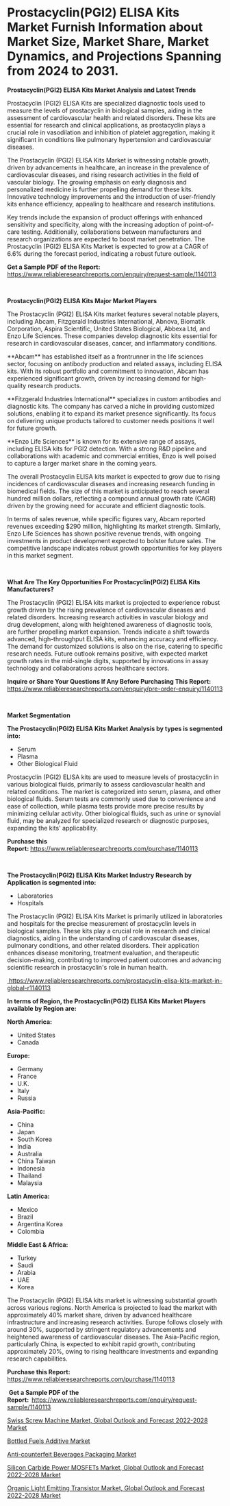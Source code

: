 <p><h1>Prostacyclin(PGI2) ELISA Kits Market Furnish Information about Market Size, Market Share, Market Dynamics, and Projections Spanning from 2024 to 2031.</h1></p><p><strong>Prostacyclin(PGI2) ELISA Kits Market Analysis and Latest Trends</strong></p>
<p><p>Prostacyclin (PGI2) ELISA Kits are specialized diagnostic tools used to measure the levels of prostacyclin in biological samples, aiding in the assessment of cardiovascular health and related disorders. These kits are essential for research and clinical applications, as prostacyclin plays a crucial role in vasodilation and inhibition of platelet aggregation, making it significant in conditions like pulmonary hypertension and cardiovascular diseases.</p><p>The Prostacyclin (PGI2) ELISA Kits Market is witnessing notable growth, driven by advancements in healthcare, an increase in the prevalence of cardiovascular diseases, and rising research activities in the field of vascular biology. The growing emphasis on early diagnosis and personalized medicine is further propelling demand for these kits. Innovative technology improvements and the introduction of user-friendly kits enhance efficiency, appealing to healthcare and research institutions.</p><p>Key trends include the expansion of product offerings with enhanced sensitivity and specificity, along with the increasing adoption of point-of-care testing. Additionally, collaborations between manufacturers and research organizations are expected to boost market penetration. The Prostacyclin (PGI2) ELISA Kits Market is expected to grow at a CAGR of 6.6% during the forecast period, indicating a robust future outlook.</p></p>
<p><strong>Get a Sample PDF of the Report:&nbsp;</strong> <a href="https://www.reliableresearchreports.com/enquiry/request-sample/1140113?utm_campaign=3&utm_medium=2&utm_source=Github&utm_content=ia&utm_term=14102024&utm_id=prostacyclinpgi2-elisa-kits">https://www.reliableresearchreports.com/enquiry/request-sample/1140113</a></p>
<p>&nbsp;</p>
<p><strong>Prostacyclin(PGI2) ELISA Kits Major Market Players</strong></p>
<p><p>The Prostacyclin (PGI2) ELISA Kits market features several notable players, including Abcam, Fitzgerald Industries International, Abnova, Biomatik Corporation, Aspira Scientific, United States Biological, Abbexa Ltd, and Enzo Life Sciences. These companies develop diagnostic kits essential for research in cardiovascular diseases, cancer, and inflammatory conditions.</p><p>**Abcam** has established itself as a frontrunner in the life sciences sector, focusing on antibody production and related assays, including ELISA kits. With its robust portfolio and commitment to innovation, Abcam has experienced significant growth, driven by increasing demand for high-quality research products. </p><p>**Fitzgerald Industries International** specializes in custom antibodies and diagnostic kits. The company has carved a niche in providing customized solutions, enabling it to expand its market presence significantly. Its focus on delivering unique products tailored to customer needs positions it well for future growth.</p><p>**Enzo Life Sciences** is known for its extensive range of assays, including ELISA kits for PGI2 detection. With a strong R&D pipeline and collaborations with academic and commercial entities, Enzo is well poised to capture a larger market share in the coming years.</p><p>The overall Prostacyclin ELISA kits market is expected to grow due to rising incidences of cardiovascular diseases and increasing research funding in biomedical fields. The size of this market is anticipated to reach several hundred million dollars, reflecting a compound annual growth rate (CAGR) driven by the growing need for accurate and efficient diagnostic tools.</p><p>In terms of sales revenue, while specific figures vary, Abcam reported revenues exceeding $290 million, highlighting its market strength. Similarly, Enzo Life Sciences has shown positive revenue trends, with ongoing investments in product development expected to bolster future sales. The competitive landscape indicates robust growth opportunities for key players in this market segment.</p></p>
<p>&nbsp;</p>
<p><strong>What Are The Key Opportunities For Prostacyclin(PGI2) ELISA Kits Manufacturers?</strong></p>
<p><p>The Prostacyclin (PGI2) ELISA kits market is projected to experience robust growth driven by the rising prevalence of cardiovascular diseases and related disorders. Increasing research activities in vascular biology and drug development, along with heightened awareness of diagnostic tools, are further propelling market expansion. Trends indicate a shift towards advanced, high-throughput ELISA kits, enhancing accuracy and efficiency. The demand for customized solutions is also on the rise, catering to specific research needs. Future outlook remains positive, with expected market growth rates in the mid-single digits, supported by innovations in assay technology and collaborations across healthcare sectors.</p></p>
<p><strong>Inquire or Share Your Questions If Any Before Purchasing This Report:</strong> <a href="https://www.reliableresearchreports.com/enquiry/pre-order-enquiry/1140113?utm_campaign=3&utm_medium=2&utm_source=Github&utm_content=ia&utm_term=14102024&utm_id=prostacyclinpgi2-elisa-kits">https://www.reliableresearchreports.com/enquiry/pre-order-enquiry/1140113</a></p>
<p>&nbsp;</p>
<p><strong>Market Segmentation</strong></p>
<p><strong>The Prostacyclin(PGI2) ELISA Kits Market Analysis by types is segmented into:</strong></p>
<p><ul><li>Serum</li><li>Plasma</li><li>Other Biological Fluid</li></ul></p>
<p><p>Prostacyclin (PGI2) ELISA kits are used to measure levels of prostacyclin in various biological fluids, primarily to assess cardiovascular health and related conditions. The market is categorized into serum, plasma, and other biological fluids. Serum tests are commonly used due to convenience and ease of collection, while plasma tests provide more precise results by minimizing cellular activity. Other biological fluids, such as urine or synovial fluid, may be analyzed for specialized research or diagnostic purposes, expanding the kits' applicability.</p></p>
<p><strong>Purchase this Report:&nbsp;</strong><a href="https://www.reliableresearchreports.com/purchase/1140113?utm_campaign=3&utm_medium=2&utm_source=Github&utm_content=ia&utm_term=14102024&utm_id=prostacyclinpgi2-elisa-kits">https://www.reliableresearchreports.com/purchase/1140113</a></p>
<p>&nbsp;</p>
<p><strong>The Prostacyclin(PGI2) ELISA Kits Market Industry Research by Application is segmented into:</strong></p>
<p><ul><li>Laboratories</li><li>Hospitals</li></ul></p>
<p><p>The Prostacyclin (PGI2) ELISA Kits Market is primarily utilized in laboratories and hospitals for the precise measurement of prostacyclin levels in biological samples. These kits play a crucial role in research and clinical diagnostics, aiding in the understanding of cardiovascular diseases, pulmonary conditions, and other related disorders. Their application enhances disease monitoring, treatment evaluation, and therapeutic decision-making, contributing to improved patient outcomes and advancing scientific research in prostacyclin's role in human health.</p></p>
<p><a href="https://www.reliableresearchreports.com/prostacyclin-elisa-kits-market-in-global-r1140113?utm_campaign=3&utm_medium=2&utm_source=Github&utm_content=ia&utm_term=14102024&utm_id=prostacyclinpgi2-elisa-kits">&nbsp;https://www.reliableresearchreports.com/prostacyclin-elisa-kits-market-in-global-r1140113</a></p>
<p><strong>In terms of Region, the Prostacyclin(PGI2) ELISA Kits Market Players available by Region are:</strong></p>
<p>
    <p> <strong> North America: </strong>
        <ul>
            <li>United States</li>
            <li>Canada</li>
        </ul>
        </p> 
    <p> <strong> Europe: </strong>
        <ul>
            <li>Germany</li>
            <li>France</li>
            <li>U.K.</li>
            <li>Italy</li>
            <li>Russia</li>
        </ul>
        </p> 
    <p> <strong> Asia-Pacific: </strong>
        <ul>
            <li>China</li>
            <li>Japan</li>
            <li>South Korea</li>
            <li>India</li>
            <li>Australia</li>
            <li>China Taiwan</li>
            <li>Indonesia</li>
            <li>Thailand</li>
            <li>Malaysia</li>
        </ul>
        </p> 
    <p> <strong> Latin America: </strong>
        <ul>
            <li>Mexico</li>
            <li>Brazil</li>
            <li>Argentina Korea</li>
            <li>Colombia</li>
        </ul>
        </p> 
    <p> <strong> Middle East & Africa: </strong>
        <ul>
            <li>Turkey</li>
            <li>Saudi</li>
            <li>Arabia</li>
            <li>UAE</li>
            <li>Korea</li>
        </ul>
    </p>
    </p>
<p><p>The Prostacyclin (PGI2) ELISA kits market is witnessing substantial growth across various regions. North America is projected to lead the market with approximately 40% market share, driven by advanced healthcare infrastructure and increasing research activities. Europe follows closely with around 30%, supported by stringent regulatory advancements and heightened awareness of cardiovascular diseases. The Asia-Pacific region, particularly China, is expected to exhibit rapid growth, contributing approximately 20%, owing to rising healthcare investments and expanding research capabilities.</p></p>
<p><strong>Purchase this Report: </strong><a href="https://www.reliableresearchreports.com/purchase/1140113?utm_campaign=3&utm_medium=2&utm_source=Github&utm_content=ia&utm_term=14102024&utm_id=prostacyclinpgi2-elisa-kits">https://www.reliableresearchreports.com/purchase/1140113</a></p>
<p>&nbsp;<strong>Get a Sample PDF of the Report:&nbsp;&nbsp;</strong><a href="https://www.reliableresearchreports.com/enquiry/request-sample/1140113?utm_campaign=3&utm_medium=2&utm_source=Github&utm_content=ia&utm_term=14102024&utm_id=prostacyclinpgi2-elisa-kits">https://www.reliableresearchreports.com/enquiry/request-sample/1140113</a></p>
<p><strong></strong></p>
<p><p><a href="https://www.linkedin.com/pulse/strategic-market-insights-global-swiss-screw-machine-outlook-imzxf?utm_campaign=3&utm_medium=2&utm_source=Github&utm_content=ia&utm_term=14102024&utm_id=prostacyclinpgi2-elisa-kits">Swiss Screw Machine Market, Global Outlook and Forecast 2022-2028 Market</a></p><p><a href="https://github.com/RunaHaque64/Market-Research-Report-List-1/blob/main/bottled-fuels-additive-market.md?utm_campaign=3&utm_medium=2&utm_source=Github&utm_content=ia&utm_term=14102024&utm_id=prostacyclinpgi2-elisa-kits">Bottled Fuels Additive Market</a></p><p><a href="https://github.com/mauripalmi/Market-Research-Report-List-5/blob/main/anti-counterfeit-beverages-packaging-market.md?utm_campaign=3&utm_medium=2&utm_source=Github&utm_content=ia&utm_term=14102024&utm_id=prostacyclinpgi2-elisa-kits">Anti-counterfeit Beverages Packaging Market</a></p><p><a href="https://www.linkedin.com/pulse/deep-dive-silicon-carbide-power-mosfets-market-global-tz95e?utm_campaign=3&utm_medium=2&utm_source=Github&utm_content=ia&utm_term=14102024&utm_id=prostacyclinpgi2-elisa-kits">Silicon Carbide Power MOSFETs Market, Global Outlook and Forecast 2022-2028 Market</a></p><p><a href="https://www.linkedin.com/pulse/future-trends-global-organic-light-emitting-transistor-market-4ffgf?utm_campaign=3&utm_medium=2&utm_source=Github&utm_content=ia&utm_term=14102024&utm_id=prostacyclinpgi2-elisa-kits">Organic Light Emitting Transistor Market, Global Outlook and Forecast 2022-2028 Market</a></p></p>